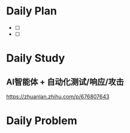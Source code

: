 # Daily Plan
- [ ] 
- [ ] 
# Daily Study
## AI智能体 +  自动化测试/响应/攻击
https://zhuanlan.zhihu.com/p/676807643

# Daily Problem